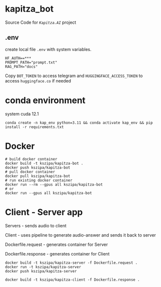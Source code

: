 # kapitza_bot
Source Code for _`Kapitza.AI`_ project
## .env
create local file `.env` with system variables.
```BOT_TOKEN=***
HF_AUTH==***
PROMPT_PATH="prompt.txt"
RAG_PATH="docs"
```
Copy `BOT_TOKEN` to access telegram and
`HUGGINGFACE_ACCESS_TOKEN` to access `huggingface.co` if needed

# conda environment
system cuda 12.1
```
conda create -n kap_env python=3.11 && conda activate kap_env && pip install -r requirements.txt
```

# Docker
```
# build docker container
docker build -t kszipa/kapitza-bot .
docker push kszipa/kapitza-bot
# pull docker container
docker pull kszipa/kapitza-bot
# run existing docker container
docker run --rm --gpus all kszipa/kapitza-bot
# or
docker run --gpus all kszipa/kapitza-bot
```

# Client - Server app
Servers - sends audio to client

Client - uses pipeline to generate audio-answer and sends it back to server

Dockerfile.request - generates container for Server

Dockerfile.response - generates container for Client
```
docker build -t kszipa/kapitza-server -f Dockerfile.request .
docker run -t kszipa/kapitza-server
docker push kszipa/kapitza-server

docker build -t kszipa/kapitza-client -f Dockerfile.response .
```

